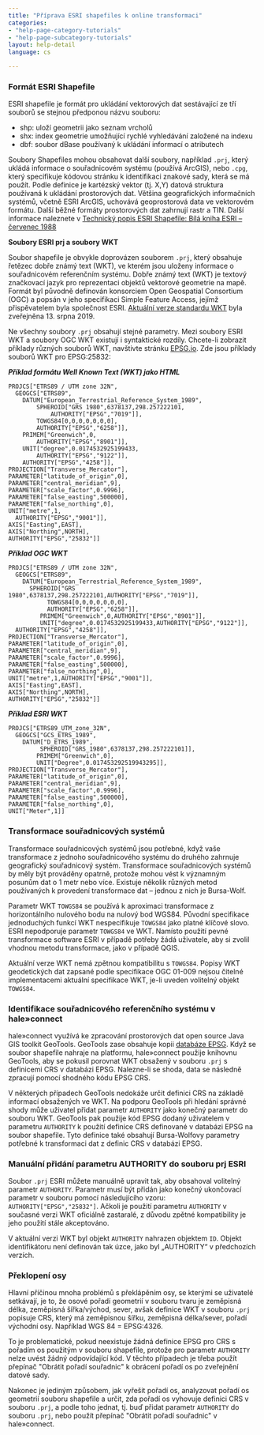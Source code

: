 ```yaml
---
title: "Příprava ESRI shapefiles k online transformaci"
categories:
- "help-page-category-tutorials"
- "help-page-subcategory-tutorials"
layout: help-detail
language: cs

---
```


### **Formát ESRI Shapefile**

ESRI shapefile je formát pro ukládání vektorových dat sestávající ze tří souborů se stejnou předponou názvu souboru:
  * shp: uloží geometrii jako seznam vrcholů
  * shx: index geometrie umožňující rychlé vyhledávání založené na indexu
  * dbf: soubor dBase používaný k ukládání informací o atributech

Soubory Shapefiles mohou obsahovat další soubory, například `.prj`, který ukládá informace o souřadnicovém systému (používá ArcGIS), nebo `.cpg`, který specifikuje kódovou stránku k identifikaci znakové sady, která se má použít. Podle definice je kartézský vektor (tj. X,Y) datová struktura používaná k ukládání prostorových dat. Většina geografických informačních systémů, včetně ESRI ArcGIS, uchovává geoprostorová data ve vektorovém formátu. Další běžné formáty prostorových dat zahrnují rastr a TIN.
Další informace naleznete v [Technický popis ESRI Shapefile: Bílá kniha ESRI – červenec 1988](https://www.esri.com/library/whitepapers/pdfs/shapefile.pdf)

**Soubory ESRI prj a soubory WKT**

Soubor shapefile je obvykle doprovázen souborem `.prj`, který obsahuje řetězec dobře známý text (WKT), ve kterém jsou uloženy informace o souřadnicovém referenčním systému. Dobře známý text (WKT) je textový značkovací jazyk pro reprezentaci objektů vektorové geometrie na mapě. Formát byl původně definován konsorciem Open Geospatial Consortium (OGC) a popsán v jeho specifikaci Simple Feature Access, jejímž přispěvatelem byla společnost ESRI. [Aktuální verze standardu WKT](https://www.opengeospatial.org/standards/wkt-crs) byla zveřejněna 13. srpna 2019.

Ne všechny soubory `.prj` obsahují stejné parametry. Mezi soubory ESRI WKT a soubory OGC WKT existují i syntaktické rozdíly. Chcete-li zobrazit příklady různých souborů WKT, navštivte stránku [EPSG.io](https://epsg.io/). Zde jsou příklady souborů WKT pro EPSG:25832:

***Příklad formátu Well Known Text (WKT) jako HTML***

  ```
  PROJCS["ETRS89 / UTM zone 32N",
    GEOGCS["ETRS89",
      DATUM["European_Terrestrial_Reference_System_1989",
          SPHEROID["GRS 1980",6378137,298.257222101,
              AUTHORITY["EPSG","7019"]],
          TOWGS84[0,0,0,0,0,0,0],
          AUTHORITY["EPSG","6258"]],
      PRIMEM["Greenwich",0,
          AUTHORITY["EPSG","8901"]],
      UNIT["degree",0.0174532925199433,
          AUTHORITY["EPSG","9122"]],
      AUTHORITY["EPSG","4258"]],
  PROJECTION["Transverse_Mercator"],
  PARAMETER["latitude_of_origin",0],
  PARAMETER["central_meridian",9],
  PARAMETER["scale_factor",0.9996],
  PARAMETER["false_easting",500000],
  PARAMETER["false_northing",0],
  UNIT["metre",1,
    AUTHORITY["EPSG","9001"]],
  AXIS["Easting",EAST],
  AXIS["Northing",NORTH],
  AUTHORITY["EPSG","25832"]]
  ```

***Příklad OGC WKT***

  ```
  PROJCS["ETRS89 / UTM zone 32N",
    GEOGCS["ETRS89",
      DATUM["European_Terrestrial_Reference_System_1989",
        SPHEROID["GRS 1980",6378137,298.257222101,AUTHORITY["EPSG","7019"]],
	         TOWGS84[0,0,0,0,0,0,0],
	         AUTHORITY["EPSG","6258"]],
	       PRIMEM["Greenwich",0,AUTHORITY["EPSG","8901"]],
	       UNIT["degree",0.0174532925199433,AUTHORITY["EPSG","9122"]],
    AUTHORITY["EPSG","4258"]],
  PROJECTION["Transverse_Mercator"],
  PARAMETER["latitude_of_origin",0],
  PARAMETER["central_meridian",9],
  PARAMETER["scale_factor",0.9996],
  PARAMETER["false_easting",500000],
  PARAMETER["false_northing",0],
  UNIT["metre",1,AUTHORITY["EPSG","9001"]],
  AXIS["Easting",EAST],
  AXIS["Northing",NORTH],
  AUTHORITY["EPSG","25832"]]
  ```

***Příklad ESRI WKT***

  ```
  PROJCS["ETRS89_UTM_zone_32N",
    GEOGCS["GCS_ETRS_1989",
      DATUM["D_ETRS_1989",
	       SPHEROID["GRS_1980",6378137,298.257222101]],
	      PRIMEM["Greenwich",0],
	      UNIT["Degree",0.017453292519943295]],
  PROJECTION["Transverse_Mercator"],
  PARAMETER["latitude_of_origin",0],
  PARAMETER["central_meridian",9],
  PARAMETER["scale_factor",0.9996],
  PARAMETER["false_easting",500000],
  PARAMETER["false_northing",0],
  UNIT["Meter",1]]
  ```

### **Transformace souřadnicových systémů**

Transformace souřadnicových systémů jsou potřebné, když vaše transformace z jednoho souřadnicového systému do druhého zahrnuje geografický souřadnicový systém. Transformace souřadnicových systémů by měly být prováděny opatrně, protože mohou vést k významným posunům dat o 1 metr nebo více. Existuje několik různých metod používaných k provedení transformace dat – jednou z nich je Bursa-Wolf.

Parametr WKT `TOWGS84` se používá k aproximaci transformace z horizontálního nulového bodu na nulový bod WGS84.
Původní specifikace jednoduchých funkcí WKT nespecifikuje `TOWGS84` jako platné klíčové slovo. ESRI nepodporuje parametr `TOWGS84` ve WKT. Namísto použití pevné transformace software ESRI v případě potřeby žádá uživatele, aby si zvolil vhodnou metodu transformace, jako v případě QGIS.

Aktuální verze WKT nemá zpětnou kompatibilitu s `TOWGS84`. Popisy WKT geodetických dat zapsané podle specifikace OGC 01-009 nejsou čitelné implementacemi aktuální specifikace WKT, je-li uveden volitelný objekt `TOWGS84`.

### **Identifikace souřadnicového referenčního systému v hale»connect**

hale»connect využívá ke zpracování prostorových dat open source Java GIS toolkit GeoTools. GeoTools zase obsahuje kopii [databáze EPSG](http://www.epsg-registry.org/). Když se soubor shapefile nahraje na platformu, hale»connect použije knihovnu GeoTools, aby se pokusil porovnat WKT obsažený v souboru `.prj` s definicemi CRS v databázi EPSG. Nalezne-li se shoda, data se následně zpracují pomocí shodného kódu EPSG CRS.

V některých případech GeoTools nedokáže určit definici CRS na základě informací obsažených ve WKT. Na podporu GeoTools při hledání správné shody může uživatel přidat parametr `AUTHORITY` jako konečný parametr do souboru WKT. GeoTools pak použije kód EPSG dodaný uživatelem v parametru `AUTHORITY` k použití definice CRS definované v databázi EPSG na soubor shapefile. Tyto definice také obsahují Bursa-Wolfovy parametry potřebné k transformaci dat z definic CRS v databázi EPSG.

### **Manuální přidání parametru AUTHORITY do souboru prj ESRI**

Soubor `.prj` ESRI můžete manuálně upravit tak, aby obsahoval volitelný parametr `AUTHORITY`. Parametr musí být přidán jako konečný ukončovací parametr v souboru pomocí následujícího vzoru: `AUTHORITY["EPSG","25832"]`. Ačkoli je použití parametru `AUTHORITY` v současné verzi WKT oficiálně zastaralé, z důvodu zpětné kompatibility je jeho použití stále akceptováno.

V aktuální verzi WKT byl objekt `AUTHORITY` nahrazen objektem `ID`. Objekt identifikátoru není definován tak úzce, jako byl „AUTHORITY“ v předchozích verzích.

### **Překlopení osy** ###

Hlavní příčinou mnoha problémů s překlápěním osy, se kterými se uživatelé setkávají, je to, že osové pořadí geometrií v souboru tvaru je zeměpisná délka, zeměpisná šířka/východ, sever, avšak definice WKT v souboru `.prj` popisuje CRS, který má zeměpisnou šířku, zeměpisná délka/sever, pořadí východní osy. Například WGS 84 = EPSG:4326.

To je problematické, pokud neexistuje žádná definice EPSG pro CRS s pořadím os použitým v souboru shapefile, protože pro parametr `AUTHORITY` nelze uvést žádný odpovídající kód. V těchto případech je třeba použít přepínač "Obrátit pořadí souřadnic" k obrácení pořadí os po zveřejnění datové sady.

Nakonec je jediným způsobem, jak vyřešit pořadí os, analyzovat pořadí os geometrií souboru shapefile a určit, zda pořadí os vyhovuje definici CRS v souboru `.prj`, a podle toho jednat, tj. buď přidat parametr `AUTHORITY` do souboru `.prj`, nebo použít přepínač "Obrátit pořadí souřadnic" v hale»connect.
